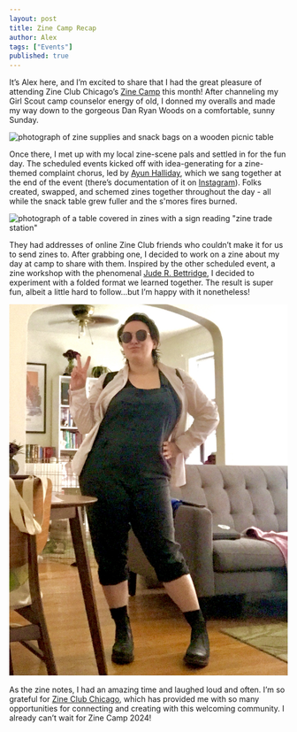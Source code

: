 ```yaml
---
layout: post
title: Zine Camp Recap
author: Alex
tags: ["Events"]
published: true
---
```


It’s Alex here, and I’m excited to share that I had the great pleasure of attending Zine Club Chicago’s [Zine Camp](https://zine.camp/) this month! After channeling my Girl Scout camp counselor energy of old, I donned my overalls and made my way down to the gorgeous Dan Ryan Woods on a comfortable, sunny Sunday. 

![photograph of zine supplies and snack bags on a wooden picnic table](/assets/img/post/2023-07-29-zine-camp-recap3.png)

<!--more-->
Once there, I met up with my local zine-scene pals and settled in for the fun day. The scheduled events kicked off with idea-generating for a zine-themed complaint chorus, led by [Ayun Halliday](https://www.ayunhalliday.com/), which we sang together at the end of the event (there’s documentation of it on [Instagram](https://www.instagram.com/p/CufnPwlKTAe/)). Folks created, swapped, and schemed zines together throughout the day - all while the snack table grew fuller and the s'mores fires burned. 

![photograph of a table covered in zines with a sign reading "zine trade station"](/assets/img/post/2023-07-29-zine-camp-recap2.png)

They had addresses of online Zine Club friends who couldn’t make it for us to send zines to. After grabbing one, I decided to work on a zine about my day at camp to share with them. Inspired by the other scheduled event, a zine workshop with the phenomenal [Jude R. Bettridge](https://bettridge.myportfolio.com/), I decided to experiment with a folded format we learned together. The result is super fun, albeit a little hard to follow…but I’m happy with it nonetheless! 

![photograph of Alex in her zine camp outfit](/assets/img/post/2023-07-29-zine-camp-recap1.jpg)

As the zine notes, I had an amazing time and laughed loud and often. I’m so grateful for [Zine Club Chicago](https://www.instagram.com/zineclubchicago/), which has provided me with so many opportunities for connecting and creating with this welcoming community. I already can’t wait for Zine Camp 2024!
